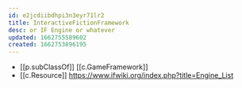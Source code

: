 ```yaml
---
id: e2jcdiibdhpi3n3eyr71lr2
title: InteractiveFictionFramework
desc: or IF Engine or whatever
updated: 1662755589602
created: 1662753896195
---
```


- [[p.subClassOf]] [[c.GameFramework]]
- [[c.Resource]] https://www.ifwiki.org/index.php?title=Engine_List